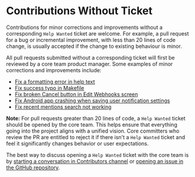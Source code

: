 # Contributions Without Ticket

Contributions for minor corrections and improvements without a corresponding `Help Wanted` ticket are welcome. For example, a pull request for a bug or incremental improvement, with less than 20 lines of code change, is usually accepted if the change to existing behaviour is minor.

All pull requests submitted without a corresponding ticket will first be reviewed by a core team product manager. Some examples of minor corrections and improvements include:

- [Fix a formatting error in help text](https://github.com/mattermost/mattermost-server/pull/5640)
- [Fix success typo in Makefile](https://github.com/mattermost/mattermost-server/pull/5809)
- [Fix broken Cancel button in Edit Webhooks screen](https://github.com/mattermost/mattermost-server/pull/5612)
- [Fix Android app crashing when saving user notification settings](https://github.com/mattermost/mattermost-mobile/pull/364)
- [Fix recent mentions search not working](https://github.com/mattermost/mattermost-server/pull/5878)

**Note:** For pull requests greater than 20 lines of code, a `Help Wanted` ticket should be opened by the core team. This helps ensure that everything going into the project aligns with a unified vision. Core committers who review the PR are entitled to reject it if there isn't a `Help Wanted` ticket and feel it significantly changes behavior or user expectations.

The best way to discuss opening a `Help Wanted` ticket with the core team is by [starting a conversation in Contributors channel](https://community.mattermost.com/core/channels/focalboard) or [opening an issue in the GitHub repository](https://github.com/nikethai/focalboard/issues/new).
